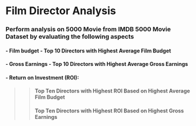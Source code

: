 # Film Director Analysis
### Perform analysis on 5000 Movie from IMDB 5000 Movie Dataset by evaluating the following aspects
#### - Film budget - Top 10 Directors with Highest Average Film Budget
#### - Gross Earnings - Top 10 Directors with Highest Average Gross Earnings
#### - Return on Investment (ROI):
>> #### Top Ten Directors with Highest ROI Based on Highest Average Film Budget
>> #### Top Ten Directors with Highest ROI Based on Highest Gross Earnings
 
